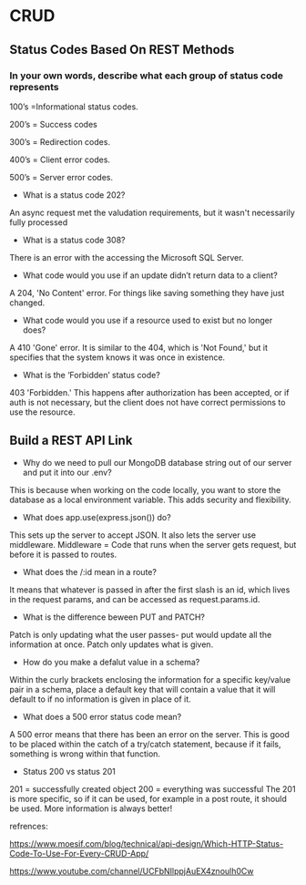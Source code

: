 # CRUD

## Status Codes Based On REST Methods

### In your own words, describe what each group of status code represents

100’s =Informational status codes.

200’s = Success codes

300’s = Redirection codes.

400’s = Client error codes.

500’s = Server error codes.

* What is a status code 202?

An async request met the valudation requirements, but it wasn't necessarily fully processed

* What is a status code 308?

 There is an error with the accessing the Microsoft SQL Server.

* What code would you use if an update didn’t return data to a client?

A 204, 'No Content' error. For things like saving something they have just changed.

* What code would you use if a resource used to exist but no longer does?

A 410 'Gone' error. It is similar to the 404, which is 'Not Found,' but it specifies that the system knows it was once in existence.

* What is the ‘Forbidden’ status code?

403 'Forbidden.' This happens after authorization has been accepted, or if auth is not necessary, but the client does not have correct permissions to use the resource.

## Build a REST API Link

* Why do we need to pull our MongoDB database string out of our server and put it into our .env?

This is because when working on the code locally, you want to store the database as a local environment variable. This adds security and flexibility.

* What does app.use(express.json()) do?

This sets up the server to accept JSON. It also lets the server use middleware. Middleware = Code that runs when the server gets request, but before it is passed to routes.

* What does the /:id mean in a route?

It means that whatever is passed in after the first slash is an id, which lives in the request params, and can be accessed as request.params.id.

* What is the difference beween PUT and PATCH?

Patch is only updating what the user passes- put would update all the information at once. Patch only updates what is given.

* How do you make a defalut value in a schema?

Within the curly brackets enclosing the information for a specific key/value pair in a schema, place a default key that will contain a value that it will default to if no information is given in place of it.

* What does a 500 error status code mean?

A 500 error means that there has been an error on the server. This is good to be placed within the catch of a try/catch statement, because if it fails, something is wrong within that function.

* Status 200 vs status 201

201 = successfully created object 200 = everything was successful The 201 is more specific, so if it can be used, for example in a post route, it should be used. More information is always better!

refrences:

<https://www.moesif.com/blog/technical/api-design/Which-HTTP-Status-Code-To-Use-For-Every-CRUD-App/>

<https://www.youtube.com/channel/UCFbNIlppjAuEX4znoulh0Cw>
